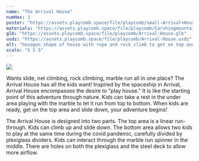```yaml
---
name: "The Arrival House"
numHex: 3
poster: "https://assets.playcomb.space/file/playcomb/small-Arrival+House+no_+background.png"
materials: "https://assets.playcomb.space/file/playcomb/Carshingmountain+materials.png"
glb: "https://assets.playcomb.space/file/playcomb/Arrival-House.glb"
usdz: "https://assets.playcomb.space/file/playcomb/Arrival-House.usdz"
alt: "hexagon shape of house with rope and rock climb to get on top and slide to get down"
scale: "5 5 5"
---
```


![](https://assets.playcomb.space/file/playcomb/Arrival+House1.png)

Wants slide, net climbing, rock climbing, marble run all in one place? The Arrival House has all the kids want! Inspired by the spaceship in Arrival, Arrival House encompasses the desire to "play house." It is like the starting point of this adventure through nature. Kids can take a rest in the under area playing with the marble to let it run from top to bottom. When kids are ready, get on the top area and slide down, your adventure begins!

The Arrival House is designed into two parts. The top area is a linear run-through. Kids can climb up and slide down. The bottom area allows two kids to play at the same time during the covid pandemic, carefully divided by plexiglass dividers. Kids can interact through the marble run spinner in the middle. There are holes on both the plexiglass and the steel deck to allow more airflow.
